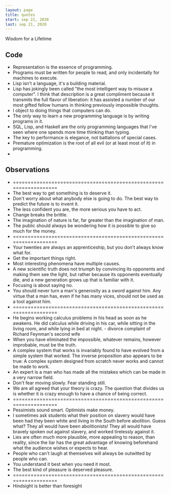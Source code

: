 ```yaml
---
layout: page
title: quotes
start: sep 21, 2020
last: sep 21, 2020
---
```


Wisdom for a Lifetime

## Code
 - Representation is the essence of programming.
 - Programs must be written for people to read, and only incidentally for machines to execute.
 - Lisp isn't a language, it's a building material.
 - Lisp has jokingly been called "the most intelligent way to misuse a computer". I think that description is a great compliment because it transmits the full flavor of liberation: it has assisted a number of our most gifted fellow humans in thinking previously impossible thoughts.
 - I object to doing things that computers can do.
 - The only way to learn a new programming language is by writing programs in it.
 - SQL, Lisp, and Haskell are the only programming languages that I've seen where one spends more time thinking than typing.
 - The key to performance is elegance, not battalions of special cases.
 - Premature optimization is the root of all evil (or at least most of it) in programming.
 - 

## Observations
 - ==================================================================
 - The best way to get something is to deserve it.
 - Don't worry about what anybody else is going to do. The best way to predict the future is to invent it.
 - The less confident you are, the more serious you have to act.
 - Change breaks the brittle.
 - The imagination of nature is far, far greater than the imagination of man.
 - The public should always be wondering how it is possible to give so much for the money.
 - ==================================================================
 - Your twenties are always an apprenticeship, but you don't always know what for.
 - Get the important things right.
 - Most interesting phenomena have multiple causes.
 - A new scientific truth does not triumph by convincing its opponents and making them see the light, but rather because its opponents eventually die, and a new generation grows up that is familiar with it.
 - Focusing is about saying no.
 - You should never turn a man's generosity as a sword against him. Any virtue that a man has, even if he has many vices, should not be used as a tool against him.
 - ==================================================================
 - He begins working calculus problems in his head as soon as he awakens. He did calculus while driving in his car, while sitting in the living room, and while lying in bed at night. - divorce complaint of Richard Feynman's second wife
 - When you have eliminated the impossible, whatever remains, however improbable, must be the truth.
 - A complex system that works is invariably found to have evolved from a simple system that worked. The inverse proposition also appears to be true: A complex system designed from scratch never works and cannot be made to work.
 - An expert is a man who has made all the mistakes which can be made in a very narrow field.
 - Don't fear moving slowly. Fear standing still.
 - We are all agreed that your theory is crazy. The question that divides us is whether it is crazy enough to have a chance of being correct.
 - ==================================================================
 - Pessimists sound smart. Optimists make money.
 - I sometimes ask students what their position on slavery would have been had they been white and living in the South before abolition. Guess what? They all would have been abolitionists! They all would have bravely spoken out against slavery, and worked tirelessly against it.
 - Lies are often much more plausible, more appealing to reason, than reality, since the liar has the great advantage of knowing beforehand what the audience wishes or expects to hear.
 - People who can't laugh at themselves will always be outwitted by people who can.
 - You understand it best when you need it most.
 - The best kind of pleasure is deserved pleasure.
 - ==================================================================
 - Hindsight is better than foresight